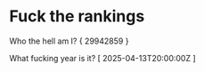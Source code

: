 # Fuck the rankings

Who the hell am I?
{ 29942859 }

What fucking year is it?
[ 2025-04-13T20:00:00Z ]

